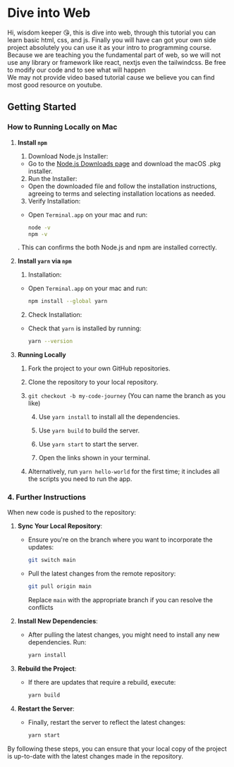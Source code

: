 # Dive into Web

Hi, wisdom keeper 😘, this is dive into web, through this tutorial you can learn basic html, css, and js. Finally you will have can got your own side project absolutely you can use it as your intro to programming course.
Because we are teaching you the fundamental part of web, so we will not use any library or framework like react, nextjs even the tailwindcss. Be free to modify our code and to see what will happen  
We may not provide video based tutorial cause we believe you can find most good resource on youtube.  

## Getting Started

### How to Running Locally on Mac

1. **Install `npm`**
   
   1. Download Node.js Installer:
   - Go to the [Node.js Downloads page](https://nodejs.org/) and download the macOS .pkg installer.
   2. Run the Installer:
   - Open the downloaded file and follow the installation instructions, agreeing to terms and selecting installation locations as needed.
   3. Verify Installation:
   - Open `Terminal.app` on your mac and run:
     
     ```bash
     node -v
     npm -v
     ```
   
   . This can confirms the both Node.js and npm are installed correctly.

2. **Install `yarn` via `npm`**
   
   1. Installation:
   - Open `Terminal.app` on your mac and run:
     
     ```bash
     npm install --global yarn
     ```
   2. Check Installation:
   - Check that `yarn` is installed by running:
     
     ```bash
     yarn --version
     ```

3. **Running Locally**
   
   1. Fork the project to your own GitHub repositories.
   
   2. Clone the repository to your local repository.
   
   4. `git checkout -b my-code-journey` (You can name the branch as you like)

      4. Use `yarn install` to install all the dependencies.
      
      5. Use `yarn build` to build the server.
      
      6. Use `yarn start` to start the server.
      
      7. Open the links shown in your terminal.

   8. Alternatively, run `yarn hello-world` for the first time; it includes all the scripts you need to run the app.

### 4. **Further Instructions**

When new code is pushed to the repository:

1. **Sync Your Local Repository**:
   - Ensure you're on the branch where you want to incorporate the updates:
     ```bash
     git switch main
     ```
   - Pull the latest changes from the remote repository:
     ```bash
     git pull origin main
     ```
     Replace `main` with the appropriate branch if you can resolve the conflicts

2. **Install New Dependencies**:
   - After pulling the latest changes, you might need to install any new dependencies. Run:
     ```bash
     yarn install
     ```

3. **Rebuild the Project**:
   - If there are updates that require a rebuild, execute:
     ```bash
     yarn build
     ```

4. **Restart the Server**:
   - Finally, restart the server to reflect the latest changes:
     ```bash
     yarn start
     ```

By following these steps, you can ensure that your local copy of the project is up-to-date with the latest changes made in the repository.

 
   
